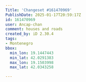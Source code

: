 ```yaml
---
Title: 'Changeset #161470969'
PublishDate: 2025-01-17T20:59:17Z
id: 161470969
user: Ancap-chan
comment: houses and roads
created_by: iD 2.30.4
tags:
- Montenegro
bbox:
  min_lon: 19.1447443
  min_lat: 42.0291383
  max_lon: 19.1503998
  max_lat: 42.0343258

---
```

